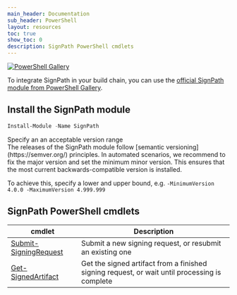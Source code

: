 ```yaml
---
main_header: Documentation
sub_header: PowerShell
layout: resources
toc: true
show_toc: 0
description: SignPath PowerShell cmdlets
---
```


[![PowerShell Gallery](https://img.shields.io/powershellgallery/v/SignPath.svg?style=flat-square&label=PowerShell%20Gallery)](https://www.powershellgallery.com/packages/SignPath/)

To integrate SignPath in your build chain, you can use the [official SignPath module from PowerShell Gallery](https://www.powershellgallery.com/packages/SignPath).

## Install the SignPath module
~~~ powershell
Install-Module -Name SignPath
~~~

<div class="panel " markdown="1">
<div class="panel-header">Specify an an acceptable version range</div>
The releases of the SignPath module follow [semantic versioning](https://semver.org/) principles. In automated scenarios, we recommend to fix the major version and set the minimum minor version. This ensures that the most current backwards-compatible version is installed.

To achieve this, specify a lower and upper bound, e.g. `-MinimumVersion 4.0.0 -MaximumVersion 4.999.999`
</div>

## SignPath PowerShell cmdlets

| cmdlet                                           | Description 
|--------------------------------------------------|-----------------------------------------------------------------------------------------------|
| [Submit-SigningRequest](Submit-SigningRequest)   | Submit a new signing request, or resubmit an existing one
| [Get-SignedArtifact](Get-SignedArtifact)         | Get the signed artifact from a finished signing request, or wait until processing is complete